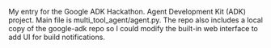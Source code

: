My entry for the Google ADK Hackathon. Agent Development Kit (ADK) project. Main file is multi_tool_agent/agent.py. The repo also includes a local copy of the google-adk repo so I could modify the built-in web interface to add UI for build notifications. 
